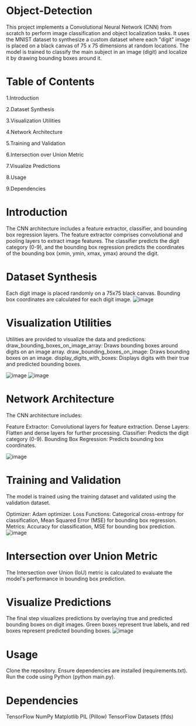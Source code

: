 # Object-Detection

This project implements a Convolutional Neural Network (CNN) from scratch to perform image classification and object localization tasks. It uses the MNIST dataset to synthesize a custom dataset where each "digit" image is placed on a black canvas of 75 x 75 dimensions at random locations. The model is trained to classify the main subject in an image (digit) and localize it by drawing bounding boxes around it.

# Table of Contents
1.Introduction

2.Dataset Synthesis

3.Visualization Utilities

4.Network Architecture

5.Training and Validation

6.Intersection over Union Metric

7.Visualize Predictions

8.Usage

9.Dependencies

# Introduction
The CNN architecture includes a feature extractor, classifier, and bounding box regression layers. The feature extractor comprises convolutional and pooling layers to extract image features. The classifier predicts the digit category (0-9), and the bounding box regression predicts the coordinates of the bounding box (xmin, ymin, xmax, ymax) around the digit.

# Dataset Synthesis
Each digit image is placed randomly on a 75x75 black canvas.
Bounding box coordinates are calculated for each digit image.
![image](https://github.com/sathwikkuchana/Object-Detection/assets/37955149/3c04ff07-eac3-43bd-b9e9-6793f2215bf7)

# Visualization Utilities
Utilities are provided to visualize the data and predictions:
draw_bounding_boxes_on_image_array: Draws bounding boxes around digits on an image array.
draw_bounding_boxes_on_image: Draws bounding boxes on an image.
display_digits_with_boxes: Displays digits with their true and predicted bounding boxes.

![image](https://github.com/sathwikkuchana/Object-Detection/assets/37955149/973480f1-da34-4a4d-99ef-128b6c4a91f4)
![image](https://github.com/sathwikkuchana/Object-Detection/assets/37955149/62519043-db2c-48b7-9668-284967409b4d)
# Network Architecture
The CNN architecture includes:

Feature Extractor: Convolutional layers for feature extraction.
Dense Layers: Flatten and dense layers for further processing.
Classifier: Predicts the digit category (0-9).
Bounding Box Regression: Predicts bounding box coordinates.

![image](https://github.com/sathwikkuchana/Object-Detection/assets/37955149/a5585bc7-5a2d-4340-bcc1-b450ed3b2782)

# Training and Validation
The model is trained using the training dataset and validated using the validation dataset.

Optimizer: Adam optimizer.
Loss Functions: Categorical cross-entropy for classification, Mean Squared Error (MSE) for bounding box regression.
Metrics: Accuracy for classification, MSE for bounding box prediction.
![image](https://github.com/sathwikkuchana/Object-Detection/assets/37955149/56c2d2b6-f2c1-49d0-9622-beb1fa8b4fd7)

# Intersection over Union Metric
The Intersection over Union (IoU) metric is calculated to evaluate the model's performance in bounding box prediction.

# Visualize Predictions
The final step visualizes predictions by overlaying true and predicted bounding boxes on digit images. Green boxes represent true labels, and red boxes represent predicted bounding boxes.
![image](https://github.com/sathwikkuchana/Object-Detection/assets/37955149/bb57f43d-d6c6-4396-bef4-cb0759b1d92f)

# Usage
Clone the repository.
Ensure dependencies are installed (requirements.txt).
Run the code using Python (python main.py).
# Dependencies
TensorFlow
NumPy
Matplotlib
PIL (Pillow)
TensorFlow Datasets (tfds)
